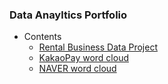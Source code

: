 ### Data Anayltics Portfolio

* Contents 
  + [Rental Business Data Project](https://github.com/haeunello/data_anayltics_portfolio/tree/master/rental_data_project)   
  + [KakaoPay word cloud](https://github.com/haeunello/data_anayltics_portfolio/tree/master/kakaopay_word_cloud) 
  + [NAVER word cloud](https://github.com/haeunello/data_anayltics_portfolio/tree/master/naver_word_cloud) 

